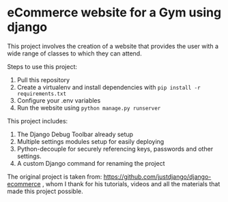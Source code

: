 # eCommerce website for a Gym using django

This project involves the creation of a website that provides the user with a wide range of classes to which they can attend. 

Steps to use this project:

1. Pull this repository
2. Create a virtualenv and install dependencies with `pip install -r requirements.txt`
3. Configure your .env variables
4. Run the website using `python manage.py runserver`


This project includes:

1. The Django Debug Toolbar already setup
2. Multiple settings modules setup for easily deploying
3. Python-decouple for securely referencing keys, passwords and other settings.
4. A custom Django command for renaming the project

The original project is taken from: https://github.com/justdjango/django-ecommerce , whom I thank for his tutorials, videos and all the materials that made this project possible.
